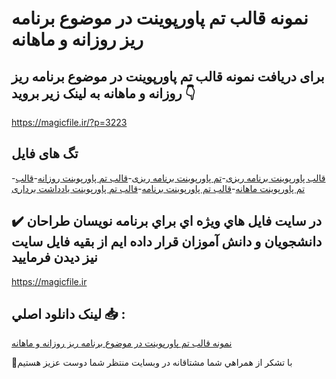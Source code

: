 # نمونه قالب تم پاورپوینت در موضوع برنامه ریز روزانه و ماهانه

## برای دریافت نمونه قالب تم پاورپوینت در موضوع برنامه ریز روزانه و ماهانه به لینک زیر بروید 👇

https://magicfile.ir/?p=3223

## تگ های فایل

-[قالب پاورپوینت برنامه ریزی](https://magicfile.ir/product/%d9%82%d8%a7%d9%84%d8%a8-%d9%be%d8%a7%d9%88%d8%b1%d9%be%d9%88%db%8c%d9%86%d8%aa-%d9%85%d9%88%d8%b6%d9%88%d8%b9-%d8%a8%d8%b1%d9%86%d8%a7%d9%85%d9%87-%d8%b1%db%8c%d8%b2-%d8%b1%d9%88%d8%b2%d8%a7%d9%86%d9%87-%d9%88-%d9%85%d8%a7%d9%87%d8%a7%d9%86%d9%87/)-[تم پاورپوینت برنامه ریزی](https://magicfile.ir/product/%d9%82%d8%a7%d9%84%d8%a8-%d9%be%d8%a7%d9%88%d8%b1%d9%be%d9%88%db%8c%d9%86%d8%aa-%d9%85%d9%88%d8%b6%d9%88%d8%b9-%d8%a8%d8%b1%d9%86%d8%a7%d9%85%d9%87-%d8%b1%db%8c%d8%b2-%d8%b1%d9%88%d8%b2%d8%a7%d9%86%d9%87-%d9%88-%d9%85%d8%a7%d9%87%d8%a7%d9%86%d9%87/)-[قالب تم پاورپوینت روزانه](https://magicfile.ir/product/%d9%82%d8%a7%d9%84%d8%a8-%d9%be%d8%a7%d9%88%d8%b1%d9%be%d9%88%db%8c%d9%86%d8%aa-%d9%85%d9%88%d8%b6%d9%88%d8%b9-%d8%a8%d8%b1%d9%86%d8%a7%d9%85%d9%87-%d8%b1%db%8c%d8%b2-%d8%b1%d9%88%d8%b2%d8%a7%d9%86%d9%87-%d9%88-%d9%85%d8%a7%d9%87%d8%a7%d9%86%d9%87/)-[قالب تم پاورپوینت ماهانه](https://magicfile.ir/product/%d9%82%d8%a7%d9%84%d8%a8-%d9%be%d8%a7%d9%88%d8%b1%d9%be%d9%88%db%8c%d9%86%d8%aa-%d9%85%d9%88%d8%b6%d9%88%d8%b9-%d8%a8%d8%b1%d9%86%d8%a7%d9%85%d9%87-%d8%b1%db%8c%d8%b2-%d8%b1%d9%88%d8%b2%d8%a7%d9%86%d9%87-%d9%88-%d9%85%d8%a7%d9%87%d8%a7%d9%86%d9%87/)-[قالب تم پاورپوینت برنامه](https://magicfile.ir/product/%d9%82%d8%a7%d9%84%d8%a8-%d9%be%d8%a7%d9%88%d8%b1%d9%be%d9%88%db%8c%d9%86%d8%aa-%d9%85%d9%88%d8%b6%d9%88%d8%b9-%d8%a8%d8%b1%d9%86%d8%a7%d9%85%d9%87-%d8%b1%db%8c%d8%b2-%d8%b1%d9%88%d8%b2%d8%a7%d9%86%d9%87-%d9%88-%d9%85%d8%a7%d9%87%d8%a7%d9%86%d9%87/)-[قالب تم پاورپوینت یادداشت برداری](https://magicfile.ir/product/%d9%82%d8%a7%d9%84%d8%a8-%d9%be%d8%a7%d9%88%d8%b1%d9%be%d9%88%db%8c%d9%86%d8%aa-%d9%85%d9%88%d8%b6%d9%88%d8%b9-%d8%a8%d8%b1%d9%86%d8%a7%d9%85%d9%87-%d8%b1%db%8c%d8%b2-%d8%b1%d9%88%d8%b2%d8%a7%d9%86%d9%87-%d9%88-%d9%85%d8%a7%d9%87%d8%a7%d9%86%d9%87/)

## ✔️ در سايت فايل هاي ويژه اي براي برنامه نويسان طراحان دانشجويان و دانش آموزان قرار داده ايم از بقيه فايل سايت نيز ديدن فرماييد

https://magicfile.ir


## لينک دانلود اصلي 📥 :

[نمونه قالب تم پاورپوینت در موضوع برنامه ریز روزانه و ماهانه](https://magicfile.ir/product/%d9%82%d8%a7%d9%84%d8%a8-%d9%be%d8%a7%d9%88%d8%b1%d9%be%d9%88%db%8c%d9%86%d8%aa-%d9%85%d9%88%d8%b6%d9%88%d8%b9-%d8%a8%d8%b1%d9%86%d8%a7%d9%85%d9%87-%d8%b1%db%8c%d8%b2-%d8%b1%d9%88%d8%b2%d8%a7%d9%86%d9%87-%d9%88-%d9%85%d8%a7%d9%87%d8%a7%d9%86%d9%87/) 


🙏با تشکر از همراهي شما مشتاقانه در وبسایت منتظر شما دوست عزیز هستیم

